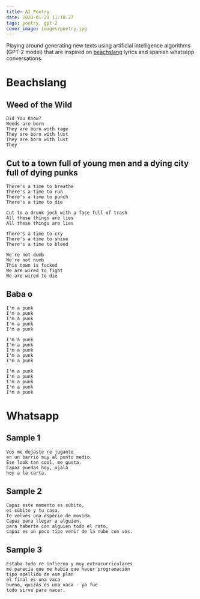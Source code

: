 ```yaml
---
title: AI Poetry
date: 2020-01-21 11:10:27
tags: poetry, gpt-2
cover_image: images/poetry.jpg
---
```


Playing around generating new texts using artificial intelligence algorithms (GPT-2 model) that are inspired on [beachslang](https://en.wikipedia.org/wiki/Beach_Slang) lyrics and spanish whatsapp conversations.

# Beachslang

## Weed of the Wild

	Did You Know?
	Weeds are born
	They are born with rage
	They are born with lust
	They are born with lust
	They

## Cut to a town full of young men and a dying city full of dying punks

	There's a time to breathe
	There's a time to run
	There's a time to punch
	There's a time to die

	Cut to a drunk jock with a face full of trash
	All these things are lies
	All these things are lies

	There's a time to cry
	There's a time to shine
	There's a time to bleed

	We're not dumb
	We're not numb
	This town is fucked
	We are wired to fight
	We are wired to die

## Baba o

	I'm a punk
	I'm a punk
	I'm a punk
	I'm a punk
	I'm a punk

	I'm a punk
	I'm a punk
	I'm a punk
	I'm a punk
	I'm a punk

	I'm a punk
	I'm a punk
	I'm a punk
	I'm a punk
	I'm a punk

# Whatsapp

## Sample 1

	Vos me dejaste re jugante
	en un barrio muy al punto medio.
	Ese look tan cool, me gusta.
	Capaz puedas hoy, ojalá
	hoy a la carta.

## Sample 2

	Capaz este momento es súbito,
	es súbito y tu casa.
	Te volvés una especie de movida.
	Capaz para llegar a alguien,
	para haberte con alguien todo el rato,
	capaz es un poco tipo venir de la nube con vos.

## Sample 3

	Estaba todo re infierno y muy extracurriculares
	me parecía que me había que hacer programación
	tipo apellido de ese plan
	el final es una vaca
	bueno, quizás es una vaca - ya fue
	todo sirve para nacer.